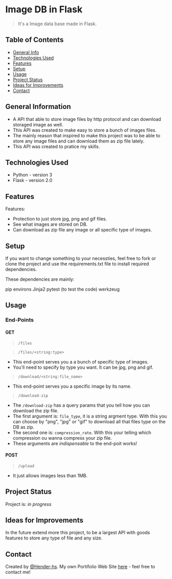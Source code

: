 # Image DB in Flask 
> It's a Image data base made in Flask.


## Table of Contents
* [General Info](#general-information)
* [Technologies Used](#technologies-used)
* [Features](#features)
* [Setup](#setup)
* [Usage](#usage)
* [Project Status](#project-status)
* [Ideas for Improvements](#ideas-for-improvements)
* [Contact](#contact)


## General Information
- A API that able to store image files by http protocol and can download storaged image as well.
- This API was created to make easy to store a bunch of images files.
- The mainly reason that inspired to make this project was to be able to store any image files and can download them as zip file lately.
- This API was created to pratice my skills.



## Technologies Used
- Python - version 3
- Flask - version 2.0


## Features
Features:
- Protection to just store jpg, png and gif files.
- See what images are stored on DB.
- Can download as zip file any image or all specific type of images.


## Setup
If you want to change something to your necessties, feel free to fork or clone the project and use the requirements.txt file to install required dependencies.

These dependencies are mainly:

pip
environs
Jinja2
pytest (to test the code)
werkzeug

## Usage

### End-Points

#### GET

> `/files`


> `/files/<string:type>`

- This end-point serves you a a bunch of specific type of images.
- You'll need to specify by type you want. It can be jpg, png and gif.

> `/download/<string:file_name>`

- This end-point serves you a specific image by its name.


> `/download-zip`

- The `/download-zip` has a query params that you tell how you can download the zip file.
- The first argument is: `file_type`, it is a string argment type. With this you can choose by "png", "jpg" or "gif" to download all that files type on the DB as zip.
- The second one is: `compression_rate`. With this your telling which compression ou wanna compress your zip file.
- These arguments are *indispensable* to the end-poit works!

#### POST

> `/upload`

- It just allows images less than 1MB. 



## Project Status
Project is: _in progress_


## Ideas for Improvements
In the future extend more this project, to be a largest API with goods features to store any type of file and any size.



## Contact
Created by [@Hender-hs](https://github.com/Hender-hs). My own Portifolio Web Site [here](https://portifolio-p.vercel.app/)  - feel free to contact me!
